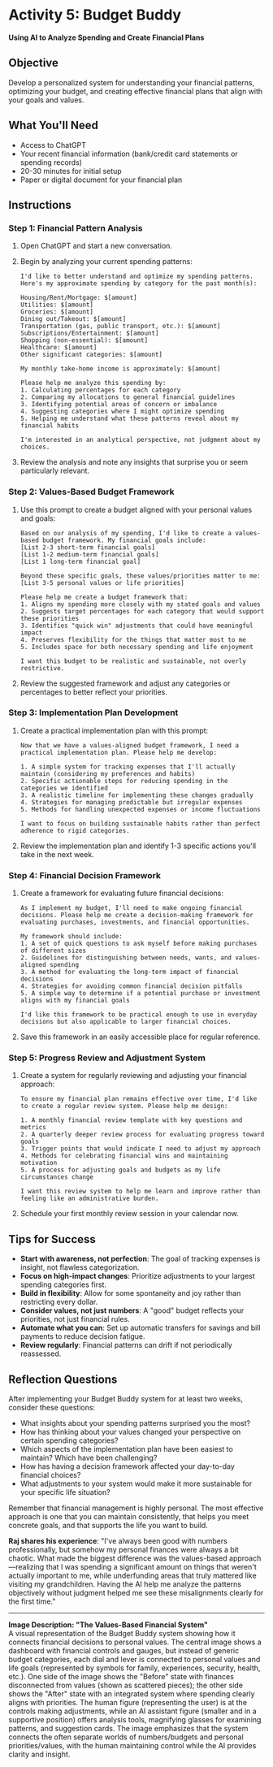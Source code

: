 # Activity 5: Budget Buddy
**Using AI to Analyze Spending and Create Financial Plans**

## Objective
Develop a personalized system for understanding your financial patterns, optimizing your budget, and creating effective financial plans that align with your goals and values.

## What You'll Need
- Access to ChatGPT
- Your recent financial information (bank/credit card statements or spending records)
- 20-30 minutes for initial setup
- Paper or digital document for your financial plan

## Instructions

### Step 1: Financial Pattern Analysis
1. Open ChatGPT and start a new conversation.
2. Begin by analyzing your current spending patterns:
   ```
   I'd like to better understand and optimize my spending patterns. Here's my approximate spending by category for the past month(s):
   
   Housing/Rent/Mortgage: $[amount]
   Utilities: $[amount]
   Groceries: $[amount]
   Dining out/Takeout: $[amount]
   Transportation (gas, public transport, etc.): $[amount]
   Subscriptions/Entertainment: $[amount]
   Shopping (non-essential): $[amount]
   Healthcare: $[amount]
   Other significant categories: $[amount]
   
   My monthly take-home income is approximately: $[amount]
   
   Please help me analyze this spending by:
   1. Calculating percentages for each category
   2. Comparing my allocations to general financial guidelines
   3. Identifying potential areas of concern or imbalance
   4. Suggesting categories where I might optimize spending
   5. Helping me understand what these patterns reveal about my financial habits
   
   I'm interested in an analytical perspective, not judgment about my choices.
   ```

3. Review the analysis and note any insights that surprise you or seem particularly relevant.

### Step 2: Values-Based Budget Framework
1. Use this prompt to create a budget aligned with your personal values and goals:
   ```
   Based on our analysis of my spending, I'd like to create a values-based budget framework. My financial goals include:
   [List 2-3 short-term financial goals]
   [List 1-2 medium-term financial goals]
   [List 1 long-term financial goal]
   
   Beyond these specific goals, these values/priorities matter to me:
   [List 3-5 personal values or life priorities]
   
   Please help me create a budget framework that:
   1. Aligns my spending more closely with my stated goals and values
   2. Suggests target percentages for each category that would support these priorities
   3. Identifies "quick win" adjustments that could have meaningful impact
   4. Preserves flexibility for the things that matter most to me
   5. Includes space for both necessary spending and life enjoyment
   
   I want this budget to be realistic and sustainable, not overly restrictive.
   ```

2. Review the suggested framework and adjust any categories or percentages to better reflect your priorities.

### Step 3: Implementation Plan Development
1. Create a practical implementation plan with this prompt:
   ```
   Now that we have a values-aligned budget framework, I need a practical implementation plan. Please help me develop:
   
   1. A simple system for tracking expenses that I'll actually maintain (considering my preferences and habits)
   2. Specific actionable steps for reducing spending in the categories we identified
   3. A realistic timeline for implementing these changes gradually
   4. Strategies for managing predictable but irregular expenses
   5. Methods for handling unexpected expenses or income fluctuations
   
   I want to focus on building sustainable habits rather than perfect adherence to rigid categories.
   ```

2. Review the implementation plan and identify 1-3 specific actions you'll take in the next week.

### Step 4: Financial Decision Framework
1. Create a framework for evaluating future financial decisions:
   ```
   As I implement my budget, I'll need to make ongoing financial decisions. Please help me create a decision-making framework for evaluating purchases, investments, and financial opportunities.
   
   My framework should include:
   1. A set of quick questions to ask myself before making purchases of different sizes
   2. Guidelines for distinguishing between needs, wants, and values-aligned spending
   3. A method for evaluating the long-term impact of financial decisions
   4. Strategies for avoiding common financial decision pitfalls
   5. A simple way to determine if a potential purchase or investment aligns with my financial goals
   
   I'd like this framework to be practical enough to use in everyday decisions but also applicable to larger financial choices.
   ```

2. Save this framework in an easily accessible place for regular reference.

### Step 5: Progress Review and Adjustment System
1. Create a system for regularly reviewing and adjusting your financial approach:
   ```
   To ensure my financial plan remains effective over time, I'd like to create a regular review system. Please help me design:
   
   1. A monthly financial review template with key questions and metrics
   2. A quarterly deeper review process for evaluating progress toward goals
   3. Trigger points that would indicate I need to adjust my approach
   4. Methods for celebrating financial wins and maintaining motivation
   5. A process for adjusting goals and budgets as my life circumstances change
   
   I want this review system to help me learn and improve rather than feeling like an administrative burden.
   ```

2. Schedule your first monthly review session in your calendar now.

## Tips for Success
- **Start with awareness, not perfection**: The goal of tracking expenses is insight, not flawless categorization.
- **Focus on high-impact changes**: Prioritize adjustments to your largest spending categories first.
- **Build in flexibility**: Allow for some spontaneity and joy rather than restricting every dollar.
- **Consider values, not just numbers**: A "good" budget reflects your priorities, not just financial rules.
- **Automate what you can**: Set up automatic transfers for savings and bill payments to reduce decision fatigue.
- **Review regularly**: Financial patterns can drift if not periodically reassessed.

## Reflection Questions
After implementing your Budget Buddy system for at least two weeks, consider these questions:

- What insights about your spending patterns surprised you the most?
- How has thinking about your values changed your perspective on certain spending categories?
- Which aspects of the implementation plan have been easiest to maintain? Which have been challenging?
- How has having a decision framework affected your day-to-day financial choices?
- What adjustments to your system would make it more sustainable for your specific life situation?

Remember that financial management is highly personal. The most effective approach is one that you can maintain consistently, that helps you meet concrete goals, and that supports the life you want to build.

**Raj shares his experience**: "I've always been good with numbers professionally, but somehow my personal finances were always a bit chaotic. What made the biggest difference was the values-based approach—realizing that I was spending a significant amount on things that weren't actually important to me, while underfunding areas that truly mattered like visiting my grandchildren. Having the AI help me analyze the patterns objectively without judgment helped me see these misalignments clearly for the first time."

---

**Image Description: "The Values-Based Financial System"**  
A visual representation of the Budget Buddy system showing how it connects financial decisions to personal values. The central image shows a dashboard with financial controls and gauges, but instead of generic budget categories, each dial and lever is connected to personal values and life goals (represented by symbols for family, experiences, security, health, etc.). One side of the image shows the "Before" state with finances disconnected from values (shown as scattered pieces); the other side shows the "After" state with an integrated system where spending clearly aligns with priorities. The human figure (representing the user) is at the controls making adjustments, while an AI assistant figure (smaller and in a supportive position) offers analysis tools, magnifying glasses for examining patterns, and suggestion cards. The image emphasizes that the system connects the often separate worlds of numbers/budgets and personal priorities/values, with the human maintaining control while the AI provides clarity and insight.
